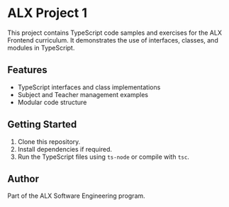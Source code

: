 # ALX Project 1

This project contains TypeScript code samples and exercises for the ALX Frontend curriculum. It demonstrates the use of interfaces, classes, and modules in TypeScript.

## Features

- TypeScript interfaces and class implementations
- Subject and Teacher management examples
- Modular code structure

## Getting Started

1. Clone this repository.
2. Install dependencies if required.
3. Run the TypeScript files using `ts-node` or compile with `tsc`.

## Author

Part of the ALX Software Engineering program.